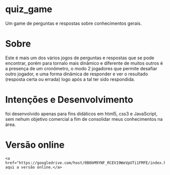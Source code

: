 quiz_game
=========

  Um game de perguntas e respostas sobre conhecimentos gerais.
  
Sobre
=========

  Este é mais um dos vários jogos de perguntas e respostas que se pode encontrar, porém para tornalo mais dinâmico e diferente de muitos outros é a presença de um cronômetro, o modo 2 jogadores que permite desafiar outro jogador, e uma forma dinâmica de responder e ver o resultado (resposta certa ou errada) logo após a tal ter sido respondida.

Intenções e Desenvolvimento
=========

  foi desenvolvido apenas para fins didáticos em html5, css3 e JavaScript, sem nehum objetivo comercial a fim de consolidar meus conhecimentos na área.
  
Versão online
=========

	<a href="https://googledrive.com/host/0B0bM9YNF_RCEV19WeVpUTi1FMFE/index.html">Confira aqui a versão online.</a>
